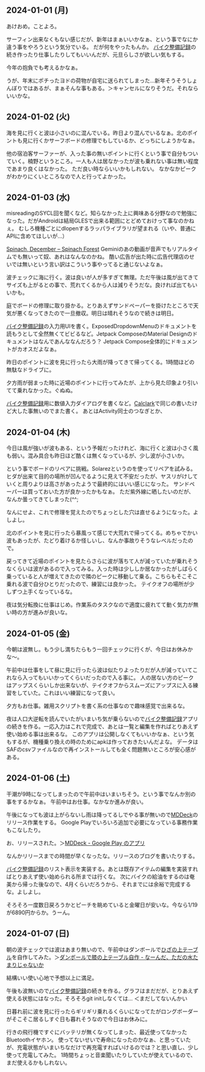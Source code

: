 ## 2024-01-01 (月)

あけおめ。ことよろ。

サーフィン出来なくもない感じだが、新年はまぁいいかなぁ、という事でなにか違う事をやろうという気分でいる。
だが何をやったもんか。
[バイク整備記録](%E3%83%90%E3%82%A4%E3%82%AF%E6%95%B4%E5%82%99%E8%A8%98%E9%8C%B2)の続き作ったり仕事したりしてもいいんだが、元旦らしさが欲しい気もする。

今年の抱負でも考えるかなぁ。

うが、年末にポチったヨドの荷物が自宅に送られてしまった…新年そうそうしょんぼりではあるが、まぁそんな事もある。＞キャンセルになりそうだ。それならいいかな。

## 2024-01-02 (火)

海を見に行くと波は小さいのに混んでいる。昨日より混んでいるなぁ。北のポイントも見に行くかサーフボードの修理でもしているか、どっちにしようかなぁ。

他の宿泊客サーファーが、入った事の無いポイントに行くという事で自分もついていく。楠野というところ。一人も人は居なかったが波も乗れない事は無い程度であまり良くはなかった。
ただ良い時ならいいかもしれない。
なかなかピークがわかりにくいところなので人と行ってよかった。

## 2024-01-03 (水)

misreadingのSYCL回を聞くなど。知らなかった上に興味ある分野なので勉強になった。だがAndroidは結局GLESで出来る範囲にとどめておけって事なのかねぇ。
むしろ機種ごとにdlopenするラッパライブラリが望まれる（いや、普通にAPIに含めてほしいが…）

[Spinach, December – Spinach Forest](https://records.dodgson.org/2023/12/31/spinach-december/) Geminiのあの動画が音声でもリアルタイムでも無いって奴、あれはなんなのかね。
酷い広告が出た時に広告代理店のせいでは無いという言い訳はこういう事やってると通じないよなぁ。

波チェックに海に行く。波は良いが人が多すぎて無理。ただ午後は風が出てきてサイズも上がるとの事で、荒れてくるから人は減りそうだな。良ければ出てもいいかも。

庭でボードの修理に取り掛かる。とりあえずサンドペーパーを掛けたところで天気が悪くなってきたので一旦撤収。明日は晴れそうなので続きは明日。

[バイク整備記録](%E3%83%90%E3%82%A4%E3%82%AF%E6%95%B4%E5%82%99%E8%A8%98%E9%8C%B2)の入力用UIを書く。ExposedDropdownMenuのドキュメントを読もうとして全然無くてビビるなど。Jetpack ComposeのMaterial Designのドキュメントはなんであんななんだろう？
Jetpack Compose全体的にドキュメントがカオスだよなぁ。

昨日のポイントに波を見に行ったら大雨が降ってきて帰ってくる。1時間ほどの無駄なドライブに。

夕方雨が弱まった時に近場のポイントに行ってみたが、上から見た印象より引いてて乗れなかった。ぐぬぬ。

[バイク整備記録](%E3%83%90%E3%82%A4%E3%82%AF%E6%95%B4%E5%82%99%E8%A8%98%E9%8C%B2)用に数値入力ダイアログを書くなど。[Calclark](Calclark)で同じの書いたけど大した事無いのでまた書く。
あとはActivity同士のつなぎとか、

## 2024-01-04 (木)

今日は風が強いが波もある、という予報だったけれど、海に行くと波は小さく風も弱い。混み具合も昨日ほど酷くは無くなっているが、少し波が小さいか。

という事でボードのリペアに挑戦。Solarezというのを使ってリペアを試みる。
ヒダが出来て目的の場所が凹んでるように見えて不安だったが、ヤスリがけしていくと周りよりは高さがあったようで最終的にはいい感じになった。
サンドペーパーは買っておいた方が良かったかもなぁ。
ただ紫外線に晒したいのだが、なんか曇ってきてしまった(^^;

なんにせよ、これで修理を覚えたのでちょっとした穴は直せるようになった。よしよし。

北のポイントを見に行ったら暴風って感じで大荒れで帰ってくる。めちゃでかい波もあったが、たどり着けるか怪しいし、なんか事故りそうなレベルだったので。

戻ってきて近場のポイントを見たらさらに波が落ちて人が減っていたが乗れそうなくらいは波があるので入ってみる。入った時は少ししか居なかったがしばらく乗っていると人が増えてきたので隣のピークに移動して乗る。こちらもそこそこ乗れる波で自分ひとりだったので、練習には良かった。
テイクオフの場所が少しずつ上手くなっているな。

夜は気分転換に仕事はじめ。作業系のタスクなので適度に疲れてて動く気力が無い時の方が進みが良いな。

## 2024-01-05 (金)

今朝は波無し。もう少し満ちたらもう一回チェックに行くが、今日はお休みかな〜。

午前中は仕事をして昼に見に行ったら波は似たりよったりだが人が減っていてこれなら入ってもいいかってくらいだったので入る事に。
人の居ない方のピークはアップスくらいしか出来ないが、テイクオフからスムーズにアップスに入る練習をしていた。これはいい練習になって良い。

夕方もお仕事。雑用スクリプトを書く系の仕事なので趣味感覚で出来るな。

夜は人口大逆転を読んでいたがいまいち気が乗らないので[バイク整備記録](%E3%83%90%E3%82%A4%E3%82%AF%E6%95%B4%E5%82%99%E8%A8%98%E9%8C%B2)アプリの続きを作る。一応入力はこれで完成で、あとは一覧と編集を作ればとりあえず使い始める事は出来るな。
このアプリは公開しなくてもいいかなぁ、という気もするが、機種乗り換えの時のためにapkは作っておきたいんだよな。
データはSAFのcsvファイルなので再インストールしても全く問題無いところが安心感がある。

## 2024-01-06 (土)

干潮が9時になってしまったので午前中はいまいちそう。という事でなんか別の事をするかなぁ。
午前中はお仕事。なかなか進みが良い。

午後になっても波は上がらないし雨は降ってるしでやる事が無いので[MDDeck](MDDeck)のリリース作業をする。
Google Playでいろいろ追加で必要になっている事務作業もこなしたり。

お、リリースされた。＞[MDDeck - Google Play のアプリ](https://play.google.com/store/apps/details?id=io.github.karino2.mddeck)

なんかリリースまでの時間が早くなったな。リリースのブログを書いたりする。

[バイク整備記録](%E3%83%90%E3%82%A4%E3%82%AF%E6%95%B4%E5%82%99%E8%A8%98%E9%8C%B2)のリスト表示を実装する。あとは既存アイテムの編集を実装すればとりあえず使い始められる所までは行くな。
次にバイクの給油をするのは奄美から帰った後なので、4月くらいだろうから、それまでには余裕で完成するな。よしよし。

そろそろ一度数日戻ろうかとピーチを眺めていると金曜日が安いな。今なら1/19が6890円からか。うーん。

## 2024-01-07 (日)

朝の波チェックでは波はあまり無いので、午前中はダンボールで[ひざの上テーブル](%E3%81%B2%E3%81%96%E3%81%AE%E4%B8%8A%E3%83%86%E3%83%BC%E3%83%96%E3%83%AB)を自作してみた。＞[ダンボールで膝の上テーブル自作 - なーんだ、ただの水たまりじゃないか](https://karino2.github.io/2024/01/07/diy_knee_table.html)

結構いい使い心地で予想以上に満足。

午後も波無いので[バイク整備記録](%E3%83%90%E3%82%A4%E3%82%AF%E6%95%B4%E5%82%99%E8%A8%98%E9%8C%B2)の続きを作る。グラフはまだだが、とりあえず使える状態にはなった。そろそろgit initしなくては... ＜まだしてないんかい

日暮れ前に波を見に行ったらギリギリ乗れるくらいになってたがロングボーダーがそこそこ居るしすぐ日も暮れそうなので今日はお休みに。

行きの飛行機ですぐにバッテリが無くなってしまった、最近使ってなかったBluetoothイヤホン。
使ってないせいで寿命になったのかなぁ、と思っていたが、充電状態がいまいちなだけで再充電すればいけるのでは？と思い直し、少し使って充電してみた。
1時間ちょっと音楽聞いたりしていたが使えているので、まだ使えるかもしれない。